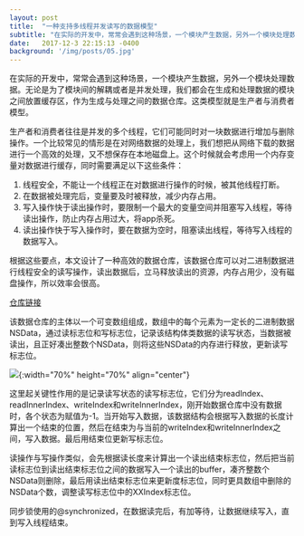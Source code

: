 ```yaml
---
layout: post
title:  "一种支持多线程并发读写的数据模型"
subtitle: "在实际的开发中，常常会遇到这种场景，一个模块产生数据，另外一个模块处理数据。无论是为了模块间的解耦或者是并发处理。"
date:   2017-12-3 22:15:13 -0400
background: '/img/posts/05.jpg'
---
```


在实际的开发中，常常会遇到这种场景，一个模块产生数据，另外一个模块处理数据。无论是为了模块间的解耦或者是并发处理，我们都会在生成和处理数据的模块之间放置缓存区，作为生成与处理之间的数据仓库。这类模型就是生产者与消费者模型。

生产者和消费者往往是并发的多个线程，它们可能同时对一块数据进行增加与删除操作。一个比较常见的情形是在对网络数据的处理上，我们想把从网络下载的数据进行一个高效的处理，又不想保存在本地磁盘上。这个时候就会考虑用一个内存变量对数据进行缓存，同时需要满足以下这些条件：

  1. 线程安全，不能让一个线程正在对数据进行操作的时候，被其他线程打断。
  2. 在数据被处理完后，变量要及时被释放，减少内存占用。
  3. 写入操作快于读出操作时，要限制一个最大的变量空间并阻塞写入线程，等待读出操作，防止内存占用过大，将app杀死。
  4. 读出操作快于写入操作时，要在数据为空时，阻塞读出线程，等待写入线程的数据写入。

根据这些要点，本文设计了一种高效的数据仓库，该数据仓库可以对二进制数据进行线程安全的读写操作，读出数据后，立马释放读出的资源，内存占用少，没有磁盘操作，所以效率会很高。

[仓库链接](https://github.com/AirChen/NetworkStream)

该数据仓库的主体以一个可变数组组成，数组中的每个元素为一定长的二进制数据NSData，通过读标志位和写标志位，记录该结构体类数据的读写状态，当数据被读出，且正好凑出整数个NSData，则将这些NSData的内存进行释放，更新读写标志位。

![](/Blogs/img1/struct.jpg){:width="70%" height="70%" align="center"}

这里起关键性作用的是记录读写状态的读写标志位，它们分为readIndex、readInnerIndex、writeIndex和writeInnerIndex，刚开始数据仓库中没有数据时，各个状态为赋值为-1。当开始写入数据，该数据结构会根据写入数据的长度计算出一个结束的位置，然后在结束为与当前的writeIndex和writeInnerIndex之间，写入数据。最后用结束位更新写标志位。

读操作与写操作类似，会先根据读长度来计算出一个读出结束标志位，然后把当前读标志位到读出结束标志位之间的数据写入一个读出的buffer，凑齐整数个NSData则删除，最后用读出结束标志位来更新度标志位，同时更具数组中删除的NSData个数，调整读写标志位中的XXIndex标志位。

同步锁使用的@synchronized，在数据读完后，有加等待，让数据继续写入，直到写入线程结束。
